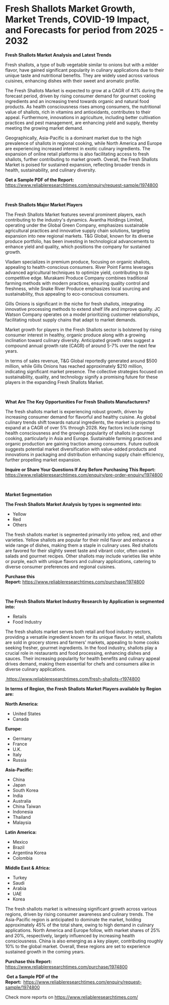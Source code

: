 <p><h1>Fresh Shallots Market Growth, Market Trends, COVID-19 Impact, and Forecasts for period from 2025 - 2032</h1></p><p><strong>Fresh Shallots Market Analysis and Latest Trends</strong></p>
<p><p>Fresh shallots, a type of bulb vegetable similar to onions but with a milder flavor, have gained significant popularity in culinary applications due to their unique taste and nutritional benefits. They are widely used across various cuisines, enhancing dishes with their sweet and aromatic profile. </p><p>The Fresh Shallots Market is expected to grow at a CAGR of 4.1% during the forecast period, driven by rising consumer demand for gourmet cooking ingredients and an increasing trend towards organic and natural food products. As health consciousness rises among consumers, the nutritional value of shallots, rich in vitamins and antioxidants, contributes to their appeal. Furthermore, innovations in agriculture, including better cultivation practices and pest management, are enhancing yield and supply, thereby meeting the growing market demand.</p><p>Geographically, Asia-Pacific is a dominant market due to the high prevalence of shallots in regional cooking, while North America and Europe are experiencing increased interest in exotic culinary ingredients. The expansion of online retail platforms is also facilitating access to fresh shallots, further contributing to market growth. Overall, the Fresh Shallots Market is poised for sustained expansion, reflecting broader trends in health, sustainability, and culinary diversity.</p></p>
<p><strong>Get a Sample PDF of the Report:&nbsp;</strong> <a href="https://www.reliableresearchtimes.com/enquiry/request-sample/1974800?utm_campaign=1581&utm_medium=2&utm_source=Github&utm_content=ia&utm_term=14022025&utm_id=fresh-shallots">https://www.reliableresearchtimes.com/enquiry/request-sample/1974800</a></p>
<p>&nbsp;</p>
<p><strong>Fresh Shallots Major Market Players</strong></p>
<p><p>The Fresh Shallots Market features several prominent players, each contributing to the industry's dynamics. Avantha Holdings Limited, operating under the Global Green Company, emphasizes sustainable agricultural practices and innovative supply chain solutions, targeting expansion into new regional markets. T&G Global, known for its diverse produce portfolio, has been investing in technological advancements to enhance yield and quality, which positions the company for sustained growth.</p><p>Vladam specializes in premium produce, focusing on organic shallots, appealing to health-conscious consumers. River Point Farms leverages advanced agricultural techniques to optimize yield, contributing to its competitive edge. Murakami Produce Company combines traditional farming methods with modern practices, ensuring quality control and freshness, while Snake River Produce emphasizes local sourcing and sustainability, thus appealing to eco-conscious consumers.</p><p>Gills Onions is significant in the niche for fresh shallots, integrating innovative processing methods to extend shelf life and improve quality. JC Watson Company operates on a model prioritizing customer relationships, facilitating robust supply chains that adapt to market demands.</p><p>Market growth for players in the Fresh Shallots sector is bolstered by rising consumer interest in healthy, organic produce along with a growing inclination toward culinary diversity. Anticipated growth rates suggest a compound annual growth rate (CAGR) of around 5-7% over the next few years.</p><p>In terms of sales revenue, T&G Global reportedly generated around $500 million, while Gills Onions has reached approximately $210 million, indicating significant market presence. The collective strategies focused on sustainability, quality, and technology signify a promising future for these players in the expanding Fresh Shallots Market.</p></p>
<p>&nbsp;</p>
<p><strong>What Are The Key Opportunities For Fresh Shallots Manufacturers?</strong></p>
<p><p>The fresh shallots market is experiencing robust growth, driven by increasing consumer demand for flavorful and healthy cuisine. As global culinary trends shift towards natural ingredients, the market is projected to expand at a CAGR of over 5% through 2028. Key factors include rising health consciousness and the growing popularity of shallots in gourmet cooking, particularly in Asia and Europe. Sustainable farming practices and organic production are gaining traction among consumers. Future outlook suggests potential market diversification with value-added products and innovations in packaging and distribution enhancing supply chain efficiency, further propelling market expansion.</p></p>
<p><strong>Inquire or Share Your Questions If Any Before Purchasing This Report:</strong> <a href="https://www.reliableresearchtimes.com/enquiry/pre-order-enquiry/1974800?utm_campaign=1581&utm_medium=2&utm_source=Github&utm_content=ia&utm_term=14022025&utm_id=fresh-shallots">https://www.reliableresearchtimes.com/enquiry/pre-order-enquiry/1974800</a></p>
<p>&nbsp;</p>
<p><strong>Market Segmentation</strong></p>
<p><strong>The Fresh Shallots Market Analysis by types is segmented into:</strong></p>
<p><ul><li>Yellow</li><li>Red</li><li>Others</li></ul></p>
<p><p>The fresh shallots market is segmented primarily into yellow, red, and other varieties. Yellow shallots are popular for their mild flavor and enhance a wide range of dishes, making them a staple in culinary uses. Red shallots are favored for their slightly sweet taste and vibrant color, often used in salads and gourmet recipes. Other shallots may include varieties like white or purple, each with unique flavors and culinary applications, catering to diverse consumer preferences and regional cuisines.</p></p>
<p><strong>Purchase this Report:&nbsp;</strong><a href="https://www.reliableresearchtimes.com/purchase/1974800?utm_campaign=1581&utm_medium=2&utm_source=Github&utm_content=ia&utm_term=14022025&utm_id=fresh-shallots">https://www.reliableresearchtimes.com/purchase/1974800</a></p>
<p>&nbsp;</p>
<p><strong>The Fresh Shallots Market Industry Research by Application is segmented into:</strong></p>
<p><ul><li>Retails</li><li>Food Industry</li></ul></p>
<p><p>The fresh shallots market serves both retail and food industry sectors, providing a versatile ingredient known for its unique flavor. In retail, shallots are sold in grocery stores and farmers' markets, appealing to home cooks seeking fresher, gourmet ingredients. In the food industry, shallots play a crucial role in restaurants and food processing, enhancing dishes and sauces. Their increasing popularity for health benefits and culinary appeal drives demand, making them essential for chefs and consumers alike in diverse culinary applications.</p></p>
<p><a href="https://www.reliableresearchtimes.com/fresh-shallots-r1974800?utm_campaign=1581&utm_medium=2&utm_source=Github&utm_content=ia&utm_term=14022025&utm_id=fresh-shallots">&nbsp;https://www.reliableresearchtimes.com/fresh-shallots-r1974800</a></p>
<p><strong>In terms of Region, the Fresh Shallots Market Players available by Region are:</strong></p>
<p>
    <p> <strong> North America: </strong>
        <ul>
            <li>United States</li>
            <li>Canada</li>
        </ul>
        </p> 
    <p> <strong> Europe: </strong>
        <ul>
            <li>Germany</li>
            <li>France</li>
            <li>U.K.</li>
            <li>Italy</li>
            <li>Russia</li>
        </ul>
        </p> 
    <p> <strong> Asia-Pacific: </strong>
        <ul>
            <li>China</li>
            <li>Japan</li>
            <li>South Korea</li>
            <li>India</li>
            <li>Australia</li>
            <li>China Taiwan</li>
            <li>Indonesia</li>
            <li>Thailand</li>
            <li>Malaysia</li>
        </ul>
        </p> 
    <p> <strong> Latin America: </strong>
        <ul>
            <li>Mexico</li>
            <li>Brazil</li>
            <li>Argentina Korea</li>
            <li>Colombia</li>
        </ul>
        </p> 
    <p> <strong> Middle East & Africa: </strong>
        <ul>
            <li>Turkey</li>
            <li>Saudi</li>
            <li>Arabia</li>
            <li>UAE</li>
            <li>Korea</li>
        </ul>
    </p>
    </p>
<p><p>The fresh shallots market is witnessing significant growth across various regions, driven by rising consumer awareness and culinary trends. The Asia-Pacific region is anticipated to dominate the market, holding approximately 45% of the total share, owing to high demand in culinary applications. North America and Europe follow, with market shares of 25% and 20%, respectively, largely influenced by increasing health consciousness. China is also emerging as a key player, contributing roughly 10% to the global market. Overall, these regions are set to experience sustained growth in the coming years.</p></p>
<p><strong>Purchase this Report: </strong><a href="https://www.reliableresearchtimes.com/purchase/1974800?utm_campaign=1581&utm_medium=2&utm_source=Github&utm_content=ia&utm_term=14022025&utm_id=fresh-shallots">https://www.reliableresearchtimes.com/purchase/1974800</a></p>
<p>&nbsp;<strong>Get a Sample PDF of the Report:&nbsp;&nbsp;</strong><a href="https://www.reliableresearchtimes.com/enquiry/request-sample/1974800?utm_campaign=1581&utm_medium=2&utm_source=Github&utm_content=ia&utm_term=14022025&utm_id=fresh-shallots">https://www.reliableresearchtimes.com/enquiry/request-sample/1974800</a></p>
<p><strong></strong></p>
<p>Check more reports on <a href="https://www.reliableresearchtimes.com/?utm_campaign=1581&utm_medium=2&utm_source=Github&utm_content=ia&utm_term=14022025&utm_id=fresh-shallots">https://www.reliableresearchtimes.com/</a></p>